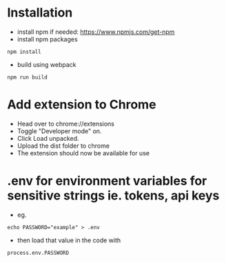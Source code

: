 # Installation
* install npm if needed: https://www.npmjs.com/get-npm
* install npm packages
```
npm install
```
* build using webpack
```
npm run build
```
# Add extension to Chrome
* Head over to chrome://extensions
* Toggle "Developer mode" on.
* Click Load unpacked.
* Upload the dist folder to chrome
* The extension should now be available for use


# .env for environment variables for sensitive strings ie. tokens, api keys
* eg.
```
echo PASSWORD="example" > .env
```
* then load that value in the code with
```
process.env.PASSWORD
```
